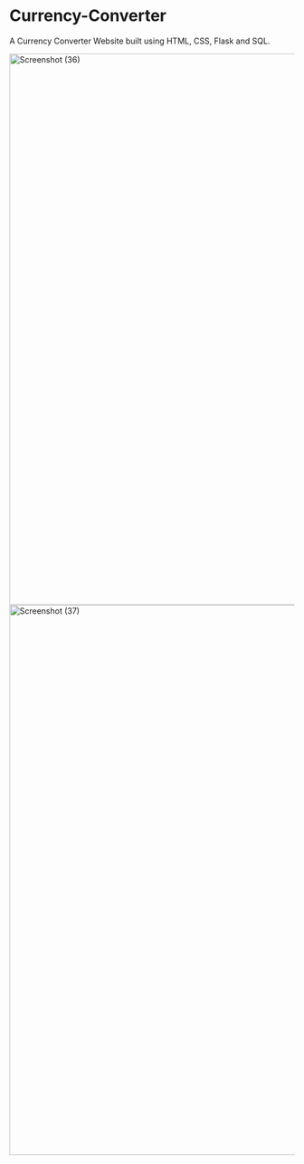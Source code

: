 # Currency-Converter
A Currency Converter Website built using HTML, CSS, Flask and SQL.

<img width="1920" height="973" alt="Screenshot (36)" src="https://github.com/user-attachments/assets/852701fb-e71e-4be9-aab3-8a7dff314f27" />

<img width="1920" height="971" alt="Screenshot (37)" src="https://github.com/user-attachments/assets/0965b198-f414-43cd-afb0-56d84e0d7042" />

